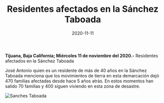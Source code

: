 ﻿---
layout: blog
title:  "Residentes afectados en la Sánchez Taboada"
date:   2020-11-11  
categories: tijuana
permalink: /:categories/:title:output_ext
image: /img/cnr/sanches-taboada.jpg
alt: "Rosarito Centro"
autor: "CNR Noticias - Canal 73"
---


**Tijuana, Baja California;  Miércoles 11 de noviembre del 2020.-** Residentes afectados en la Sánchez Taboada




José Antonio  quien es un residente de más de 40 años en la Sánchez Taboada menciona que los movimientos de tierra en esta demarcación dejó 470 familias afectadas desde hace 5 años atrás. En estos momentos han salido 70 familias y 400 siguen viviendo en esta zona de desastre.

<div id="carouselExampleSlidesOnly" class="carousel slide" data-ride="carousel">
  <div class="carousel-inner">
    <div class="carousel-item active">
       <img class="d-block w-100" src="/img/cnr/sanches-taboada.jpg" loading="lazy"  alt="Sanches Taboada">
    </div>
  </div>
</div>
